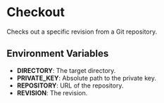 # Checkout

Checks out a specific revision from a Git repository.

## Environment Variables

- **DIRECTORY**: The target directory.
- **PRIVATE_KEY**: Absolute path to the private key.
- **REPOSITORY**: URL of the repository.
- **REVISION**: The revision.
